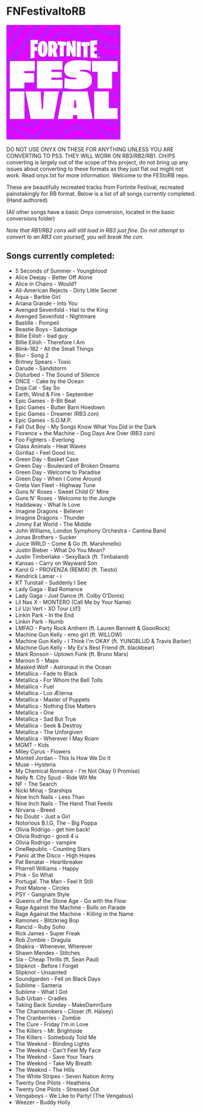# FNFestivaltoRB

![FNF](https://github.com/FEStoRB/FNFestivaltoRB/blob/main/FNF.png?raw=true)

DO NOT USE ONYX ON THESE FOR ANYTHING UNLESS YOU ARE CONVERTING TO PS3. THEY WILL WORK ON RB3/RB2/RB1.
CH/PS converting is largely out of the scope of this project, do not bring up any issues about converting to these formats as they just flat out might not work.
Read onyx.txt for more information.
Welcome to the FEStoRB repo.

These are beautifully recreated tracks from Fortnite Festival, recreated painstakingly for RB format.
Below is a list of all songs currently completed. (Hand authored) 

(All other songs have a basic Onyx conversion, located in the basic conversions folder)

*Note that RB1/RB2 cons will still load in RB3 just fine. Do not attempt to convert to an RB3 con yourself, you will break the con.*

## Songs currently completed:
* 5 Seconds of Summer - Youngblood
* Alice Deejay - Better Off Alone
* Alice in Chains - Would?
* All-American Rejects - Dirty Little Secret
* Aqua - Barbie Girl
* Ariana Grande - Into You
* Avenged Sevenfold - Hail to the King
* Avenged Sevenfold - Nightmare
* Bastille - Pompeii
* Beastie Boys - Sabotage
* Billie Eilish - bad guy
* Billie Eilish - Therefore I Am
* Blink-182 - All the Small Things
* Blur - Song 2
* Britney Spears - Toxic
* Darude - Sandstorm
* Disturbed - The Sound of Silence
* DNCE - Cake by the Ocean
* Doja Cat - Say So
* Earth, Wind & Fire - September
* Epic Games - 8-Bit Beat
* Epic Games - Butter Barn Hoedown
* Epic Games - Dreamer (RB3 con)
* Epic Games - S.O.M.P.
* Fall Out Boy - My Songs Know What You Did in the Dark
* Florence + the Machine - Dog Days Are Over (RB3 con)
* Foo Fighters - Everlong
* Glass Animals - Heat Waves
* Gorillaz - Feel Good Inc.
* Green Day - Basket Case
* Green Day - Boulevard of Broken Dreams
* Green Day - Welcome to Paradise
* Green Day - When I Come Around
* Greta Van Fleet - Highway Tune
* Guns N' Roses - Sweet Child O' Mine
* Guns N' Roses - Welcome to the Jungle
* Haddaway - What Is Love
* Imagine Dragons - Believer
* Imagine Dragons - Thunder
* Jimmy Eat World - The Middle
* John Williams, London Symphony Orchestra - Cantina Band
* Jonas Brothers - Sucker
* Juice WRLD - Come & Go (ft. Marshmello)
* Justin Bieber - What Do You Mean?
* Justin Timberlake - SexyBack (ft. Timbaland)
* Kansas - Carry on Wayward Son
* Karol G - PROVENZA (REMIX) (ft. Tiesto)
* Kendrick Lamar - i
* KT Tunstall - Suddenly I See
* Lady Gaga - Bad Romance
* Lady Gaga - Just Dance (ft. Colby O'Donis)
* Lil Nas X - MONTERO (Call Me by Your Name) 
* Lil Uzi Vert - XO Tour Llif3
* Linkin Park - In the End
* Linkin Park - Numb
* LMFAO - Party Rock Anthem (ft. Lauren Bennett & GoonRock)
* Machine Gun Kelly - emo girl (ft. WILLOW)
* Machine Gun Kelly - I Think I'm OKAY (ft. YUNGBLUD & Travis Barker)
* Machine Gun Kelly - My Ex's Best Friend (ft. blackbear)
* Mark Ronson - Uptown Funk (ft. Bruno Mars)
* Maroon 5 - Maps
* Masked Wolf - Astronaut in the Ocean
* Metallica - Fade to Black
* Metallica - For Whom the Bell Tolls
* Metallica - Fuel
* Metallica - Lux Æterna
* Metallica - Master of Puppets
* Metallica - Nothing Else Matters
* Metallica - One
* Metallica - Sad But True
* Metallica - Seek & Destroy
* Metallica - The Unforgiven
* Metallica - Wherever I May Roam
* MGMT - Kids
* Miley Cyrus - Flowers
* Montell Jordan - This Is How We Do It
* Muse - Hysteria
* My Chemical Romance - I'm Not Okay (I Promise)
* Nelly ft. City Spud - Ride Wit Me
* NF - The Search
* Nicki Minaj - Starships
* Nine Inch Nails - Less Than
* Nine Inch Nails - The Hand That Feeds
* Nirvana - Breed
* No Doubt - Just a Girl
* Notorious B.I.G, The - Big Poppa
* Olivia Rodrigo - get him back!
* Olivia Rodrigo - good 4 u
* Olivia Rodrigo - vampire
* OneRepublic - Counting Stars
* Panic at the Disco - High Hopes
* Pat Benatar - Heartbreaker
* Pharrell Williams - Happy
* P!nk - So What
* Portugal. The Man - Feel It Still
* Post Malone - Circles
* PSY - Gangnam Style
* Queens of the Stone Age - Go with the Flow
* Rage Against the Machine - Bulls on Parade
* Rage Against the Machine - Killing in the Name
* Ramones - Blitzkrieg Bop
* Rancid - Ruby Soho
* Rick James - Super Freak
* Rob Zombie - Dragula
* Shakira - Whenever, Wherever
* Shawn Mendes - Stitches
* Sia - Cheap Thrills (ft. Sean Paul)
* Slipknot - Before I Forget
* Slipknot - Unsainted
* Soundgarden - Fell on Black Days
* Sublime - Santeria
* Sublime - What I Got
* Sub Urban - Cradles
* Taking Back Sunday - MakeDamnSure
* The Chainsmokers - Closer (ft. Halsey)
* The Cranberries - Zombie
* The Cure - Friday I'm in Love
* The Killers - Mr. Brightside
* The Killers - Somebody Told Me
* The Weeknd - Blinding Lights
* The Weeknd - Can't Feel My Face
* The Weeknd - Save Your Tears
* The Weeknd - Take My Breath
* The Weeknd - The Hills
* The White Stripes - Seven Nation Army
* Twenty One Pilots - Heathens
* Twenty One Pilots - Stressed Out
* Vengaboys - We Like to Party! (The Vengabus)
* Weezer - Buddy Holly
